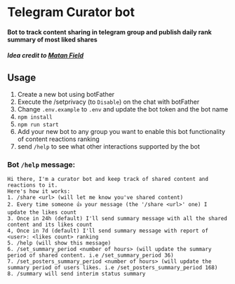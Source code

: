 # Telegram Curator bot

#### Bot to track content sharing in telegram group and publish daily rank summary of most liked shares
##### _Idea credit to [Matan Field](https://www.linkedin.com/in/matan-field-92a2b396/)_

## Usage
1. Create a new bot using botFather
2. Execute the /setprivacy (to `Disable`) on the chat with botFather
3. Change `.env.example` to `.env` and update the bot token and the bot name
4. `npm install`
5. `npm run start`
6. Add your new bot to any group you want to enable this bot functionality of content reactions ranking
7. send `/help` to see what other interactions supported by the bot

### Bot `/help` message:
    Hi there, I'm a curator bot and keep track of shared content and reactions to it.
    Here's how it works:
    1. /share <url> (will let me know you've shared content)
    2. Every time someone 👍 your message (the '/share <url>' one) I update the likes count
    3. Once in 24h (default) I'll send summary message with all the shared content and its likes count
    4, Once in 7d (default) I'll send summary message with report of <user>: <likes count> ranking
    5. /help (will show this message)
    6. /set_summary_period <number of hours> (will update the summary period of shared content. i.e /set_summary_period 36)
    7. /set_posters_summary_period <number of hours> (will update the summary period of users likes. i.e /set_posters_summary_period 168)
    8. /summary will send interim status summary
